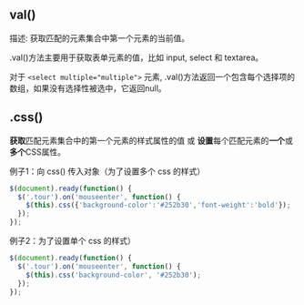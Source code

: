 ## val()
描述: 获取匹配的元素集合中第一个元素的当前值。

.val()方法主要用于获取表单元素的值，比如 input, select 和 textarea。

对于 `<select multiple="multiple">` 元素,  .val()方法返回一个包含每个选择项的数组，如果没有选择性被选中，它返回null。

## .css()

**获取**匹配元素集合中的第一个元素的样式属性的值  或  **设置**每个匹配元素的**一个**或**多个**CSS属性。



例子1：向 css() 传入对象（为了设置多个 css 的样式）
```js
$(document).ready(function() {
  $('.tour').on('mouseenter', function() {
    $(this).css({'background-color':'#252b30','font-weight':'bold'});
  });
});
```

例子2：为了设置单个 css 的样式）
```js
$(document).ready(function() {
  $('.tour').on('mouseenter', function() {
    $(this).css('background-color', '#252b30');
  });
});

```
